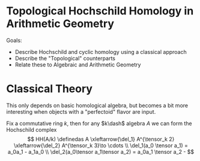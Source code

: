 # Topological Hochschild Homology  in Arithmetic Geometry

Goals:
- Describe Hochschild and cyclic homology using a classical approach
- Describe the "Topological" counterparts
- Relate these to Algebraic and Arithmetic Geometry

# Classical Theory

This only depends on basic homological algebra, but becomes a bit more interesting when objects with a "perfectoid" flavor are input.

Fix a commutative ring $k$, then for any $k\dash$ algebra $A$ we can form the Hochschild complex
$$
HH(A/k) \definedas A \xleftarrow{\del_1} A^{\tensor_k 2} \xleftarrow{\del_2} A^{\tensor_k 3}\to \cdots \\
\del_1(a_0 \tensor a_1) = a_0a_1 - a_1a_0 \\
\del_2(a_0\tensor a_1\tensor a_2) = a_0a_1 \tensor a_2 -
$$
